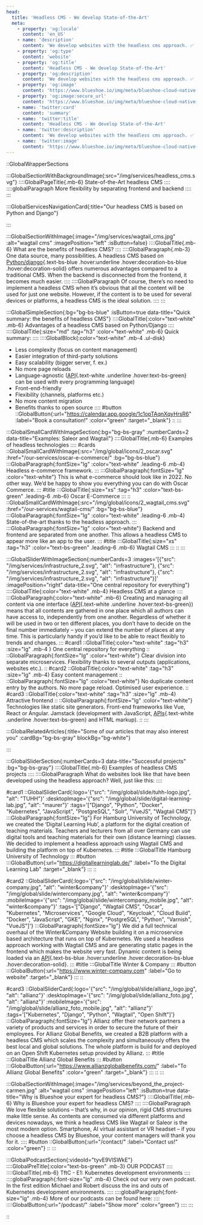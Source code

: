 ```yaml
---
head:
  title: 'Headless CMS - We develop State-of-the-Art'
  meta:
    - property: 'og:locale'
      content: 'en_US'
    - name: 'description'
      content: 'We develop websites with the headless cms approach. ✅ super fast ✅ rock solid ✅ scalable ✅ expandable. Find out more!'
    - property: 'og:type'
      content: 'website'
    - property: 'og:title'
      content: 'Headless CMS - We develop State-of-the-Art'
    - property: 'og:description'
      content: 'We develop websites with the headless cms approach. ✅ super fast ✅ rock solid ✅ scalable ✅ expandable. Find out more!'
    - property: 'og:image'
      content: 'https://www.blueshoe.io/img/meta/blueshoe-cloud-native-devlopment.png'
    - property: 'og:image:secure_url'
      content: 'https://www.blueshoe.io/img/meta/blueshoe-cloud-native-devlopment.png'
    - name: 'twitter:card'
      content: 'summary'
    - name: 'twitter:title'
      content: 'Headless CMS - We develop State-of-the-Art'
    - name: 'twitter:description'
      content: 'We develop websites with the headless cms approach. ✅ super fast ✅ rock solid ✅ scalable ✅ expandable. Find out more!'
    - name: 'twitter:image'
      content: 'https://www.blueshoe.io/img/meta/blueshoe-cloud-native-devlopment.png'
---
```


::GlobalWrapperSections

:::GlobalSectionWithBackgroundImage{:src="/img/services/headless_cms.svg"}
::::GlobalPageTitle{.mb-6}
State-of-the-Art headless CMS
::::
::::globalParagraph
More flexibility by separating frontend and backend
::::
:::

:::GlobalServicesNavigationCard{:title="Our headless CMS is based on Python and Django"}

:::

:::GlobalSectionWithImage{:image="/img/services/wagtail_cms.jpg" :alt="wagtail cms" :imagePosition="left" :isButton=false}
::::GlobalTitle{.mb-6}
What are the benefits of headless CMS?
::::
::::GlobalParagraph{.mb-3}
One data source, many possibilities. A headless CMS based on [Python/django](/our-services/python-django-agency){.text-bs-blue .hover:underline .hover:decoration-bs-blue .hover:decoration-solid} offers numerous advantages compared to a traditional CMS. When the backend is disconnected from the frontend, it becomes much easier.
::::
::::GlobalParagraph
Of course, there’s no need to implement a headless CMS when it’s obvious that all the content will be used for just one website. However, if the content is to be used for several devices or platforms, a headless CMS is the ideal solution.
::::
:::

:::GlobalSimpleSection{:bg="bg-bs-blue" :isButton=true data-title="Quick summary: the benefits of headless CMS"}
::::GlobalTitle{:color="text-white" .mb-6}
Advantages of a headless CMS based on Python/Django
::::
::::GlobalTitle{:size="md" :tag="h3" :color="text-white" .mb-6}
Quick summary:
::::
::::GlobalBlock{:color="text-white" .mb-4 .ul-disk}
- Less complexity (focus on content management)
- Easier integration of third-party solutions
- Easy scalability (bigger server, f. ex.)
- No more page reloads
- Language-agnostic ([API](/our-services/api-development-agency/){.text-white .underline .hover:text-bs-green} can be used with every programming language)
- Front-end-friendly
- Flexibility (channels, platforms etc.)
- No more content migration
- Benefits thanks to open source
::::
#button
::GlobalButton{:url="https://calendar.app.google/1c1opTAqnXqyHrsR6" :label="Book a consultation!" :color="green" :target="_blank"}
::
:::

:::GlobalSmallCardWithImageSection{:bg="bg-bs-gray" :numberCards=2 data-title="Examples: Saleor and Wagtail"}
::::GlobalTitle{.mb-6}
Examples of headless technologies
::::
#cards
::GlobalSmallCardWithImage{:src="/img/global/icons/2_oscar.svg" :href="/our-services/oscar-e-commerce/" :bg="bg-bs-blue"}
:::GlobalParagraph{:fontSize="lg" :color="text-white" .leading-6 .mb-4}
Headless e-commerce framework.
:::
:::GlobalParagraph{:fontSize="lg" :color="text-white"}
This is what e-commerce should look like in 2022. No other way. We’d be happy to show you everything you can do with Oscar Commerce.
:::
#title
:::GlobalTitle{:size="xs" :tag="h3" :color="text-bs-green" .leading-6 .mb-6}
Oscar E-Commerce
:::
::
::GlobalSmallCardWithImage{:src="/img/global/icons/2_wagtail_cms.svg" :href="/our-services/wagtail-cms/" :bg="bg-bs-blue"}
:::GlobalParagraph{:fontSize="lg" :color="text-white" .leading-6 .mb-4}
State-of-the-art thanks to the headless approach.
:::
:::GlobalParagraph{:fontSize="lg" :color="text-white"}
Backend and frontend are separated from one another. This allows a headless CMS to appear more like an app to the user.
:::
#title
:::GlobalTitle{:size="xs" :tag="h3" :color="text-bs-green" .leading-6 .mb-6}
Wagtail CMS
:::
::
:::

:::GlobalSliderWithImageSection{:numberCards=3 :images='[{"src": "/img/services/infrastructure_2.svg", "alt": "infrastructure"}, {"src": "/img/services/infrastructure_2.svg", "alt": "infrastructure"}, {"src": "/img/services/infrastructure_2.svg", "alt": "infrastructure"}]' :imagePosition="right" data-title="One central repository for everything"}
::::GlobalTitle{:color="text-white" .mb-4}
Headless CMS at a glance
::::
:::GlobalParagraph{:color="text-white" .mb-6}
Creating and managing all content via one interface ([API](/our-services/api-development-agency/){.text-white .underline .hover:text-bs-green}) means that all contents are gathered in one place which all authors can have access to, independently from one another. Regardless of whether it will be used in two or ten different places, you don’t have to decide on the final number immediately – you can extend the number of places at any time. This is particularly handy if you’d like to be able to react flexibly to trends and changes.
:::
#card1
::GlobalTitle{:color="text-white" :tag="h3" :size="lg" .mb-4 }
One central repository for everything
::
::GlobalParagraph{:fontSize="lg" :color="text-white"}
Clear division into separate microservices. Flexibility thanks to several outputs (applications, websites etc.).
::
#card2
::GlobalTitle{:color="text-white" :tag="h3" :size="lg" .mb-4}
Easy content management
::
::GlobalParagraph{:fontSize="lg" :color="text-white"}
No duplicate content entry by the authors. No more page reload. Optimised user experience.
::
#card3
::GlobalTitle{:color="text-white" :tag="h3" :size="lg" .mb-4}
Attractive frontend
::
::GlobalParagraph{:fontSize="lg" :color="text-white"}
Technologies like static site generators. Front-end frameworks like Vue, React or Angular. Jamstack (development with JavaScript, [APIs](/our-services/api-development-agency/){.text-white .underline .hover:text-bs-green} and HTML markup).
::
:::

:::GlobalRelatedArticles{:title="Some of our articles that may also interest you" :cardBg="bg-bs-gray" blockBg="bg-white"}

:::

:::GlobalSliderSection{:numberCards=3 data-title="Successful projects" :bg="bg-bs-gray"}
::::GlobalTitle{.mb-6}
Examples of headless CMS projects
::::
::::GlobalParagraph
What do websites look like that have been developed using the headless approach? Well, just like this:
::::

#card1
::GlobalSliderCard{:logo='{"src": "/img/global/slide/tuhh-logo.jpg", "alt": "TUHH"}' :desktopImage='{"src": "/img/global/slide/digital-learning-lab.jpg", "alt": "maurer"}' :tags='["Django", "Python", "Docker", "Kubernetes", "JavaScript", "PostgreSQL", "Solr", "VueJS", "Wagtail CMS"]'}
:::GlobalParagraph{:fontSize="lg"}
For Hamburg University of Technology, we created the ‘Digital Learning Hub’, a platform for the digital creation of teaching materials. Teachers and lecturers from all over Germany can use digital tools and teaching materials for their own (distance learning) classes. We decided to implement a headless approach using Wagtail CMS and building the platform on top of Kubernetes.
:::
#title
:::GlobalTitle
Hamburg University of Technology
:::
#button
:::GlobalButton{:url="https://digitallearninglab.de/" :label="To the Digital Learning Lab" :target="_blank"}
:::
::

#card2
::GlobalSliderCard{:logo='{"src": "/img/global/slide/winter-company.jpg", "alt": "winter&company"}' :desktopImage='{"src": "/img/global/slide/wintercompany.jpg", "alt": "winter&company"}' :mobileImage='{"src": "/img/global/slide/wintercompany_mobile.jpg", "alt": "winter&company"}' :tags='["Django", "Wagtail CMS", "Oscar", "Kubernetes", "Microservices", "Google Cloud", "Keycloak", "Cloud Build", "Docker", "JavaScript", "GKE", "Nginx", "PostgreSQL", "Python", "Varnish", "VueJS"]'}
:::GlobalParagraph{:fontSize="lg"}
We did a full technical overhaul of the Winter&Company Website building it on a microservice based architecture that runs on top of Kubernetes. We used a headless approach working with Wagtail CMS and are generating static pages in the frontend which makes the website very fast. Dynamic content is being loaded via an [API](/our-services/api-development-agency/){.text-bs-blue .hover:underline .hover:decoration-bs-blue .hover:decoration-solid}.
:::
#title
:::GlobalTitle
Winter & Company
:::
#button
:::GlobalButton{:url="https://www.winter-company.com" :label="Go to website" :target="_blank"}
:::
::

#card3
::GlobalSliderCard{:logo='{"src": "/img/global/slide/allianz_logo.jpg", "alt": "allianz"}' :desktopImage='{"src": "/img/global/slide/allianz_foto.jpg", "alt": "allianz"}' :mobileImage='{"src": "/img/global/slide/allianz_foto_mobile.jpg", "alt": "allianz"}' :tags='["Kubernetes", "Django", "Python", "Wagtail", "Open Shift"]'}
:::GlobalParagraph{:fontSize="lg"}
Allianz offer their network partners a variety of products and services in order to secure the future of their employees. For Allianz Global Benefits, we created a B2B platform with a headless CMS which scales the complexity and simultaneously offers the best local and global solutions. The whole platform is build for and deployed on an Open Shift Kubernetes setup provided by Allianz.
:::
#title
:::GlobalTitle
Allianz Global Benefits
:::
#button
:::GlobalButton{:url="https://www.allianzglobalbenefits.com/" :label="To Allianz Global Benefits" :color="green" :target="_blank"}
:::
::
:::

:::GlobalSectionWithImage{:image="/img/services/beyond_the_project-carmen.jpg" :alt="wagtail cms" :imagePosition="left" :isButton=true data-title="Why is Blueshoe your expert for headless CMS?"}
::::GlobalTitle{.mb-6}
Why is Blueshoe your expert for headless CMS?
::::
::::GlobalParagraph
We love flexible solutions – that’s why, in our opinion, rigid CMS structures make little sense. As contents are consumed via different platforms and devices nowadays, we think a headless CMS like Wagtail or Saleor is the most modern option. Smartphone, AI virtual assistant or VR headset – if you choose a headless CMS by Blueshoe, your content managers will thank you for it.
::::
#button
::GlobalButton{:url="/contact/" :label="Contact us!" :color="green"}
::
:::

:::GlobalPodcastSection{:videoId="tyvE9VlSWkE"}
::::GlobalPreTitle{:color="text-bs-green" .mb-3}
OUR PODCAST
::::
::::GlobalTitle{.mb-6}
TftC - E1: Kubernetes development environments
::::
::::globalParagraph{:font-size="lg" .mb-4}
Check out our very own podcast. In the first edition Michael and Robert discuss the ins and outs of Kubernetes development environments.
::::
::::globalParagraph{:font-size="lg" .mb-4}
More of our podcasts can be found here:
::::
::::GlobalButton{:url="/podcast/" :label="Show more" :color="green"}
::::
:::

::